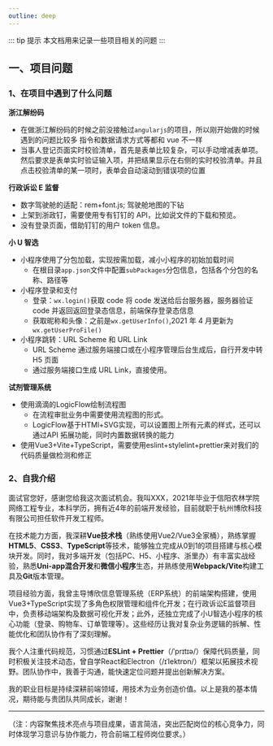 ```yaml
---
outline: deep
---
```


::: tip 提示
本文档用来记录一些项目相关的问题
:::

## 一、项目问题

### 1、在项目中遇到了什么问题

**浙江解纷码**

- 在做浙江解纷码的时候之前没接触过`angularjs`的项目，所以刚开始做的时候遇到的问题比较多 指令和数据请求方式等都和 vue 不一样
- 当事人登记页面实时校验清单，首先是表单比较复杂，可以手动增减表单项。然后要求是表单实时验证输入项，并把结果显示在右侧的实时校验清单。并且点击校验清单的某一项时，表单会自动滚动到错误项的位置

**行政诉讼 E 监督**

- 数字驾驶舱的适配：rem+font.js; 驾驶舱地图的下钻
- 上架到浙政钉，需要使用专有钉钉的 API，比如说文件的下载和预览。
- 没有登录页面，借助钉钉的用户 token 信息。

**小 U 智选**

- 小程序使用了分包加载，实现按需加载，减小小程序的初始加载时间
  - 在根目录`app.json`文件中配置`subPackages`分包信息，包括各个分包的名称、路径等
- 小程序登录和支付
  - 登录：`wx.login()`获取 code 将 code 发送给后台服务器，服务器验证 code 并返回返回登录态信息，前端保存登录态信息
  - 获取昵称和头像：之前是`wx.getUserInfo()`,2021 年 4 月更新为`wx.getUserProFile()`
- 小程序跳转：URL Scheme 和 URL Link
  - URL Scheme 通过服务端接口或在小程序管理后台生成后，自行开发中转 H5 页面
  - 通过服务端接口生成 URL Link，直接使用。

**试剂管理系统**

- 使用滴滴的LogicFlow绘制流程图
  - 在流程审批业务中需要使用流程图的形式。
  - LogicFlow基于HTMl+SVG实现，可以设置图上所有元素的样式，还可以通过API 拓展功能，同时内置数据转换的能力
- 使用Vue3+Vite+TypeScript，需要使用eslint+stylelint+prettier来对我们的代码质量做检测和修正

### 2、自我介绍

面试官您好，感谢您给我这次面试机会。我叫XXX，2021年毕业于信阳农林学院网络工程专业，本科学历，拥有近4年的前端开发经验，目前就职于杭州博欣科技有限公司担任软件开发工程师。 

在技术能力方面，我深耕**Vue技术栈**（熟练使用Vue2/Vue3全家桶），熟练掌握**HTML5**、**CSS3**、**TypeScript**等技术，能够独立完成从0到1的项目搭建与核心模块开发。同时，我对多端开发（包括PC、H5、小程序、浙里办）有丰富实战经验，熟悉**Uni-app混合开发**和**微信小程序**生态，并熟练使用**Webpack/Vite**构建工具及**Git**版本管理。  

项目经验方面，我曾主导博欣信息管理系统（ERP系统）的前端架构搭建，使用Vue3+TypeScript实现了多角色权限管理和组件化开发；在行政诉讼E监督项目中，负责移动端架构及数据可视化开发；此外，还独立完成了小U智选小程序的核心功能（登录、购物车、订单管理等）。这些经历让我对复杂业务逻辑的拆解、性能优化和团队协作有了深刻理解。

我个人注重代码规范，习惯通过**ESLint + Prettier**（/ˈprɪtɪə/）保障代码质量，同时积极关注技术动态，曾自学React和Electron（/ɪˈlektrɒn/）框架以拓展技术视野。团队协作中，我善于沟通，能快速定位问题并提出创新解决方案。  

我的职业目标是持续深耕前端领域，用技术为业务创造价值。以上是我的基本情况，期待能与贵团队共同成长，谢谢！  

---  
（注：内容聚焦技术亮点与项目成果，语言简洁，突出匹配岗位的核心竞争力，同时体现学习意识与协作能力，符合前端工程师岗位要求。）